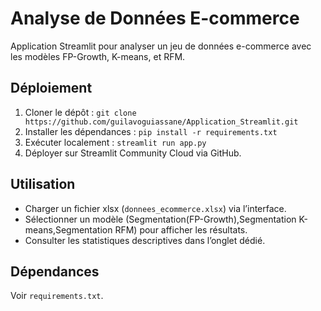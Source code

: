 # Analyse de Données E-commerce

Application Streamlit pour analyser un jeu de données e-commerce avec les modèles FP-Growth, K-means, et RFM.

## Déploiement
1. Cloner le dépôt : `git clone https://github.com/guilavoguiassane/Application_Streamlit.git `
2. Installer les dépendances : `pip install -r requirements.txt`
3. Exécuter localement : `streamlit run app.py`
4. Déployer sur Streamlit Community Cloud via GitHub.

## Utilisation
- Charger un fichier xlsx (`donnees_ecommerce.xlsx`) via l’interface.
- Sélectionner un modèle (Segmentation(FP-Growth),Segmentation K-means,Segmentation RFM) pour afficher les résultats.
- Consulter les statistiques descriptives dans l’onglet dédié.

## Dépendances
Voir `requirements.txt`.
